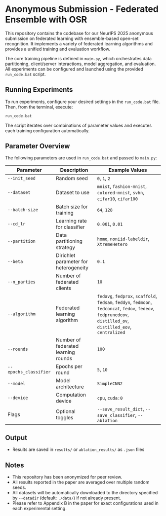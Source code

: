 # Anonymous Submission - Federated Ensemble with OSR

This repository contains the codebase for our NeurIPS 2025 anonymous submission on federated learning with ensemble-based open-set recognition. It implements a variety of federated learning algorithms and provides a unified training and evaluation workflow.

The core training pipeline is defined in `main.py`, which orchestrates data partitioning, client/server interactions, model aggregation, and evaluation. All experiments can be configured and launched using the provided `run_code.bat` script.

## Running Experiments

To run experiments, configure your desired settings in the `run_code.bat` file. Then, from the terminal, execute:

```bash
run_code.bat
```

The script iterates over combinations of parameter values and executes each training configuration automatically.

## Parameter Overview

The following parameters are used in `run_code.bat` and passed to `main.py`:

| Parameter             | Description                                | Example Values                                                                 |
|-----------------------|--------------------------------------------|--------------------------------------------------------------------------------|
| `--init_seed`         | Random seed                                | `0`, `1`, `2`                                                                  |
| `--dataset`           | Dataset to use                             | `mnist`, `fashion-mnist`, `colored-mnist`, `svhn`, `cifar10`, `cifar100`      |
| `--batch-size`        | Batch size for training                    | `64`, `128`                                                                    |
| `--cd_lr`             | Learning rate for classifier               | `0.001`, `0.01`                                                                |
| `--partition`         | Data partitioning strategy                 | `homo`, `noniid-labeldir`, `XtremeHetero`                                       |
| `--beta`              | Dirichlet parameter for heterogeneity      | `0.1`                                                                          |
| `--n_parties`         | Number of federated clients                | `10`                                                                           |
| `--algorithm`         | Federated learning algorithm               | `fedavg`, `fedprox`, `scaffold`, `fedsam`, `feddyn`, `fedmoon`, `fedconcat`, `fedov`, `fedeov`, `fedprunedeov`, `distilled_ov`, `distilled_eov`, `centralized` |
| `--rounds`            | Number of federated learning rounds        | `100`                                                                          |
| `--epochs_classifier` | Epochs per round                           | `5`, `10`                                                                      |
| `--model`             | Model architecture                         | `SimpleCNN2`                                                                   |
| `--device`            | Computation device                         | `cpu`, `cuda:0`                                                                |
| Flags                 | Optional toggles                           | `--save_result_dict`, `--save_classifier`, `--ablation`                        |

## Output

- Results are saved in `results/` or `ablation_results/` as `.json` files

## Notes

- This repository has been anonymized for peer review.
- All results reported in the paper are averaged over multiple random seeds.
- All datasets will be automatically downloaded to the directory specified by `--datadir` (default: `./data/`) if not already present.
- Please refer to Appendix B in the paper for exact configurations used in each experimental setting.

